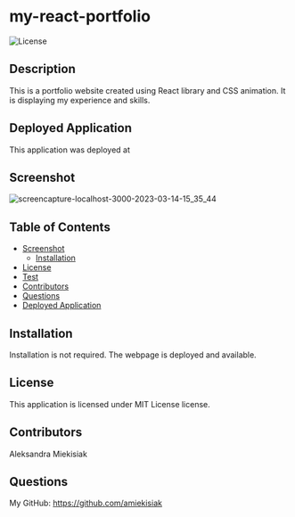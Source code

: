# my-react-portfolio
  ![License](https://img.shields.io/badge/license-MIT%20License-blue.svg)
  
  ## Description 
  This is a portfolio website created using React library and CSS animation. It is displaying my experience and skills.

  ## Deployed Application
  This application was deployed at []()

  ## Screenshot
  ![screencapture-localhost-3000-2023-03-14-15_35_44](https://user-images.githubusercontent.com/117371691/225054396-e8684bfd-fedc-4b9b-ad45-c5d1fe9c086e.png)
  
  ## Table of Contents 

  - [Screenshot](#screenshot)
    - [Installation](#installation)
  - [License](#license)
  - [Test](#tests)
  - [Contributors](#contributors)
  - [Questions](#questions)
  - [Deployed Application](#deployed-application)
  
  ## Installation
  Installation is not required. The webpage is deployed and available.

  ## License 
  This application is licensed under MIT License license.

  
  ## Contributors
  Aleksandra Miekisiak
  
  ## Questions
  
  My GitHub: https://github.com/amiekisiak
  
